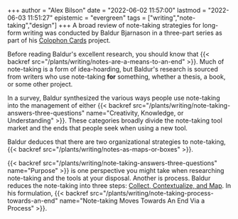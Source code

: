 +++
author = "Alex Bilson"
date = "2022-06-02 11:57:00"
lastmod = "2022-06-03 11:51:27"
epistemic = "evergreen"
tags = ["writing","note-taking","design"]
+++
A broad review of note-taking strategies for long-form writing was conducted by Baldur Bjarnason in a three-part series as part of his [Colophon Cards](https://www.colophon.cards) project.

Before reading Baldur's excellent research, you should know that {{< backref src="/plants/writing/notes-are-a-means-to-an-end" >}}. Much of note-taking is a form of idea-hoarding, but Baldur's research is sourced from writers who use note-taking **for** something, whether a thesis, a book, or some other project.

In a survey, Baldur synthesized the various ways people use note-taking into the management of either {{< backref src="/plants/writing/note-taking-answers-three-questions" name="Creativity, Knowledge, or Understanding" >}}. These categories broadly divide the note-taking tool market and the ends that people seek when using a new tool.

Baldur deduces that there are two organizational strategies to note-taking, {{< backref src="/plants/writing/notes-as-maps-or-boxes" >}}.

{{< backref src="/plants/writing/note-taking-answers-three-questions" name="Purpose" >}} is one perspective you might take when researching note-taking and the tools at your disposal. Another is process. Baldur reduces the note-taking into three steps: [Collect, Contextualize, and Map](https://www.baldurbjarnason.com/2022/the-different-kinds-of-notes/#collect). In his formulation, {{< backref src="/plants/writing/note-taking-process-towards-an-end" name="Note-taking Moves Towards An End Via a Process" >}}.
